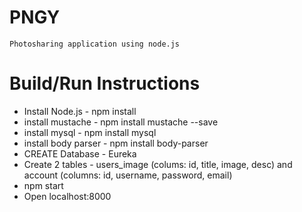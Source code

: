 # PNGY

```
Photosharing application using node.js
```


# Build/Run Instructions

* Install Node.js - npm install
* install mustache - npm install mustache --save
* install mysql - npm install mysql
* install body parser - npm install body-parser
* CREATE Database - Eureka
* Create 2 tables - users_image (colums: id, title, image, desc) and account (columns: id, username, password, email)
* npm start
* Open localhost:8000

